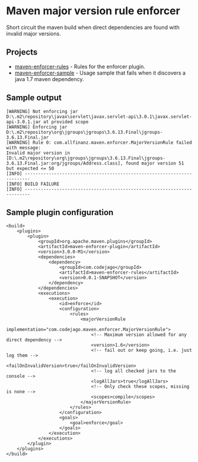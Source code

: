 # Maven major version rule enforcer

Short circuit the maven build when direct dependencies are found with invalid major versions. 

## Projects

* [maven-enforcer-rules](maven-enforcer-rules) - Rules for the enforcer plugin.
* [maven-enforcer-sample](maven-enforcer-sample) - Usage sample that fails when it discovers a java 1.7 maven dependency.

## Sample output

```
[WARNING] Not enforcing jar D:\.m2\repository\javax\servlet\javax.servlet-api\3.0.1\javax.servlet-api-3.0.1.jar at provided scope
[WARNING] Enforcing jar D:\.m2\repository\org\jgroups\jgroups\3.6.13.Final\jgroups-3.6.13.Final.jar
[WARNING] Rule 0: com.allfinanz.maven.enforcer.MajorVersionRule failed with message:
Invalid major version in [D:\.m2\repository\org\jgroups\jgroups\3.6.13.Final\jgroups-3.6.13.Final.jar:org/jgroups/Address.class], found major version 51 but expected <= 50
[INFO] ------------------------------------------------------------------------
[INFO] BUILD FAILURE
[INFO] ------------------------------------------------------------------------
```

## Sample plugin configuration

```
<build>
	<plugins>
		<plugin>
			<groupId>org.apache.maven.plugins</groupId>
			<artifactId>maven-enforcer-plugin</artifactId>
			<version>3.0.0-M1</version>
			<dependencies>
				<dependency>
					<groupId>com.codejago</groupId>
					<artifactId>maven-enforcer-rules</artifactId>
					<version>0.0.1-SNAPSHOT</version>
				</dependency>
			</dependencies>
			<executions>
				<execution>
					<id>enforce</id>
					<configuration>
						<rules>
							<majorVersionRule
								implementation="com.codejago.maven.enforcer.MajorVersionRule">
								<!-- Maximum version allowed for any direct dependency -->
								<version>1.6</version>
								<!-- fail out or keep going, i.e. just log them -->
								<failOnInvalidVersion>true</failOnInvalidVersion>
								<!-- log all checked jars to the console -->
								<logAllJars>true</logAllJars>
								<!-- Only check these scopes, missing is none -->
								<scopes>compile</scopes>
							</majorVersionRule>
						</rules>
					</configuration>
					<goals>
						<goal>enforce</goal>
					</goals>
				</execution>
			</executions>
		</plugin>
	</plugins>
</build>
```

 